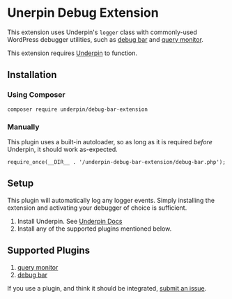 # Unerpin Debug Extension

This extension uses Underpin's `logger` class with commonly-used WordPress debugger utilities,
such as [debug bar](wordpress.org/plugins/debug-bar/) and [query monitor](wordpress.org/plugins/query-monitor).

This extension requires [Underpin](github.com/underpin-WP/underpin) to function.

## Installation

### Using Composer

`composer require underpin/debug-bar-extension`

### Manually

This plugin uses a built-in autoloader, so as long as it is required _before_
Underpin, it should work as-expected.

`require_once(__DIR__ . '/underpin-debug-bar-extension/debug-bar.php');`

## Setup

This plugin will automatically log any logger events. Simply installing the extension and activating your debugger of
choice is sufficient.

1. Install Underpin. See [Underpin Docs](https://www.github.com/underpin-wp/underpin)
1. Install any of the supported plugins mentioned below.

## Supported Plugins

1. [query monitor](wordpress.org/plugins/query-monitor)
1. [debug bar](wordpress.org/plugins/debug-bar/)

If you use a plugin, and think it should be integrated, [submit an issue](https://github.com/Underpin-WP/debug-bar-extension/issues/new).
